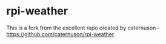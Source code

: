# rpi-weather
This is a fork from the excellent repo created by caternuson - https://github.com/caternuson/rpi-weather